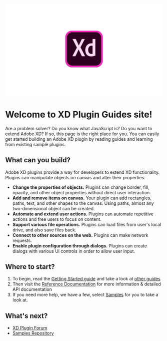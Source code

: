 ![XD](.meta/readme-assets/adobe-xd-log.png)

# Welcome to XD Plugin Guides site!
Are a problem solver? Do you know what JavaScript is? Do you want to extend Adobe XD? If so, this page is the right place for you. You can easily get started building an Adobe XD plugin by reading guides and learning from existing sample plugins.

## What can you build?
Adobe XD plugins provide a way for developers to extend XD functionality. Plugins can manipulate objects on canvas and alter their properties.
- **Change the properties of objects.** Plugins can change border, fill, opacity, and other object properties without direct user interaction.
- **Add and remove items on canvas.** Your plugin can add rectangles, paths, text, and other shapes to the canvas. Using paths, almost any two-dimensional object can be created.
- **Automate and extend user actions.** Plugins can automate repetitive actions and free users to focus on content.
- **Support various file operations.** Plugins can load files from user's local drive, and also save files back.
- **Connect to other sources on the web.** Plugins can make network requests.
- **Enable plugin configuration through dialogs.** Plugins can create dialogs with various UI controls in order to allow user input. 

## Where to start?
1. To begin, read the [Getting Started guide](Guides/getting-started-guide/) and take a look at [other guides](Guides)
1. Then visit the [Reference Documentation](https://github.com/AdobeXD/Plugin-Reference) for more information & detailed API documentation
1. If you need more help, we have a few, select [Samples](https://github.com/AdobeXD/Plugin-Samples) for you to take a look at.

## What's next?
- [XD Plugin Forum](https://forums.adobeprerelease.com/newxdprerelease/categories/xdplugindev)
- [Samples Repository](https://github.com/AdobeXD/Plugin-Samples)
